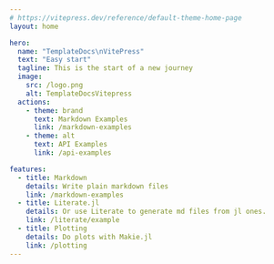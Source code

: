 ```yaml
---
# https://vitepress.dev/reference/default-theme-home-page
layout: home

hero:
  name: "TemplateDocs\nVitePress"
  text: "Easy start"
  tagline: This is the start of a new journey
  image:
    src: /logo.png
    alt: TemplateDocsVitepress
  actions:
    - theme: brand
      text: Markdown Examples
      link: /markdown-examples
    - theme: alt
      text: API Examples
      link: /api-examples

features:
  - title: Markdown
    details: Write plain markdown files
    link: /markdown-examples
  - title: Literate.jl
    details: Or use Literate to generate md files from jl ones.
    link: /literate/example
  - title: Plotting
    details: Do plots with Makie.jl
    link: /plotting
---
```


